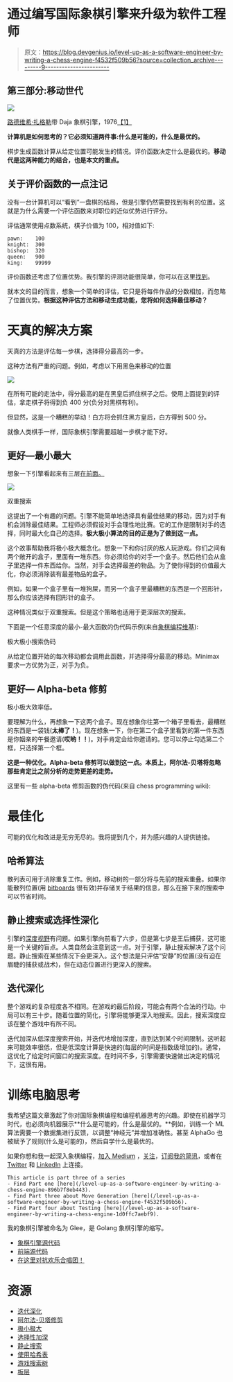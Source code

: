 # 通过编写国际象棋引擎来升级为软件工程师

> 原文：<https://blog.devgenius.io/level-up-as-a-software-engineer-by-writing-a-chess-engine-f4532f509b56?source=collection_archive---------9----------------------->

## 第三部分:移动世代

![](img/da9c3a4bafc4112da9b50f5e595993fa.png)

[路德维希·扎格勒](https://www.chessprogramming.org/Ludwig_Zagler)带 Daja 象棋引擎，1976[【1】](https://www.chessprogramming.org/Daja#cite_note-1)

**计算机是如何思考的？它必须知道两件事:什么是可能的，什么是最优的。**

棋步生成函数计算从给定位置可能发生的情况。评价函数决定什么是最优的。**移动代是这两种能力的结合，也是本文的重点。**

## 关于评价函数的一点注记

没有一台计算机可以“看到”一盘棋的结局，但是引擎仍然需要找到有利的位置。这就是为什么需要一个评估函数来对职位的近似优势进行评分。

评估通常使用点数系统，棋子价值为 100，相对值如下:

```
pawn:    100
knight:  300
bishop:  320
queen:   900
king:    99999
```

评价函数还考虑了位置优势。我引擎的评测功能很简单，你可以在这里[找到](https://github.com/tonyOreglia/glee/blob/master/pkg/evaluate/evaluate.go)。

就本文的目的而言，想象一个简单的评估，它只是将每件作品的分数相加，而忽略了位置优势。**根据这种评估方法和移动生成功能，您将如何选择最佳移动？**

# 天真的解决方案

天真的方法是评估每一步棋，选择得分最高的一步。

这种方法有严重的问题。例如，考虑以下用黑色来移动的位置

![](img/36acf6369e6ab80f7808a3c4ccfe4f10.png)

在所有可能的走法中，得分最高的是在黑皇后抓住棋子之后。使用上面提到的评估，拿走棋子将得到负 400 分(负分对黑棋有利)。

但显然，这是一个糟糕的举动！白方将会抓住黑方皇后，白方得到 500 分。

就像人类棋手一样，国际象棋引擎需要超越一步棋才能下好。

## 更好—最小最大

想象一下引擎看起来有三层[在前面。](https://www.chessprogramming.org/Ply)

![](img/ac33985a3741df510ec252182e66a215.png)

双重搜索

这提出了一个有趣的问题。引擎不能简单地选择具有最佳结果的移动，因为对手有机会消除最佳结果。工程师必须假设对手会理性地比赛。它的工作是限制对手的选择，同时最大化自己的选择。**极大极小算法的目的正是为了做到这一点。**

这个故事帮助我将极小极大概念化。想象一下和你讨厌的敌人玩游戏。你们之间有两个敞开的盒子，里面有一堆东西。你必须给你的对手一个盒子。然后他们会从盒子里选择一件东西给你。当然，对手会选择最差的物品。为了使你得到的价值最大化，你必须消除装有最差物品的盒子。

例如，如果一个盒子里有一堆狗屎，而另一个盒子里最糟糕的东西是一个回形针，那么你应该选择有回形针的盒子。

这种情况类似于双重搜索。但是这个策略也适用于更深层次的搜索。

下面是一个任意深度的最小-最大函数的伪代码示例(来自[象棋编程维基](https://www.chessprogramming.org/Main_Page)):

极大极小搜索伪码

从给定位置开始的每次移动都会调用此函数，并选择得分最高的移动。Minimax 要求一方优势为正，对手为负。

## 更好— Alpha-beta 修剪

极小极大效率低。

要理解为什么，再想象一下这两个盒子。现在想象你往第一个箱子里看去，最糟糕的东西是一袋钱(**太棒了！**)。现在想象一下，你在第二个盒子里看到的第一件东西是你姻亲的午餐邀请(**哎哟！！**)。对手肯定会给你邀请的。您可以停止勾选第二个框，只选择第一个框。

**这是一种优化。Alpha-beta 修剪可以做到这一点。本质上，阿尔法-贝塔将忽略那些肯定比之前分析的走势更差的走势。**

这里有一些 alpha-beta 修剪函数的伪代码(来自 chess programming wiki):

# 最佳化

可能的优化和改进是无穷无尽的。我将提到几个，并为感兴趣的人提供链接。

## 哈希算法

散列表可用于消除重复工作。例如，移动树的一部分将与先前的搜索重叠。如果你能散列位置(用 [bitboards](/improve-as-a-software-engineer-by-writing-a-chess-engine-c360109371aa) 很有效)并存储关于结果的信息，那么在接下来的搜索中可以节省时间。

## 静止搜索或选择性深化

引擎的[深度视野](https://en.wikipedia.org/wiki/Horizon_effect)有问题。如果引擎向前看了六步，但是第七步是王后捕获，这可能是一个关键的盲点。人类自然会注意到这一点。对于引擎，静止搜索解决了这个问题。静止搜索在某些情况下会更深入。这个想法是只评估“安静”的位置(没有迫在眉睫的捕获或战术)，但在动态位置进行更深入的搜索。

## 迭代深化

整个游戏的复杂程度各不相同。在游戏的最后阶段，可能会有两个合法的行动。中局可以有三十步。随着位置的简化，引擎将能够更深入地搜索。因此，搜索深度应该在整个游戏中有所不同。

迭代加深从低深度搜索开始，并迭代地增加深度，直到达到某个时间限制。这听起来可能效率很低，但是低深度计算是快速的(每层的时间是指数级增加的)。通常，这优化了给定时间窗口的搜索深度。在时间不多，引擎需要快速做出决定的情况下，这很有用。

# 训练电脑思考

我希望这篇文章激起了你对国际象棋编程和编程机器思考的兴趣。即使在机器学习时代，也必须向机器展示**什么是可能的，什么是最优的。**例如，训练一个 ML 算法需要一个数据集进行反馈，以调整“神经元”并增加准确性。甚至 AlphaGo 也被赋予了规则(什么是可能的)，然后自学什么是最优的。

如果你想和我一起深入象棋编程，[加入 Medium](https://tony-oreglia.medium.com/membership) ，[关注](https://tony-oreglia.medium.com/)，[订阅我的简讯](https://tony-oreglia.medium.com/subscribe)，或者在 [Twitter](https://twitter.com/tony_oreglia) 和 [LinkedIn](https://www.linkedin.com/in/tony-oreglia/) 上连接。

```
This article is part three of a series
- Find Part one [here](/level-up-as-a-software-engineer-by-writing-a-chess-engine-896b7f8eb443).
- Find Part three about Move Generation [here](/level-up-as-a-software-engineer-by-writing-a-chess-engine-f4532f509b56).
- Find Part four about Testing [here](/level-up-as-a-software-engineer-by-writing-a-chess-engine-1d0ffc7aebf9).
```

我的象棋引擎被命名为 Glee，是 Golang 象棋引擎的缩写。

*   [象棋引擎源代码](https://github.com/tonyOreglia/glee)
*   [前端源代码](https://github.com/tonyOreglia/personal-website/tree/master/src/ChessGame)
*   [在这里对抗欢乐合唱团！](https://tonycodes.com/chess)

# 资源

*   [迭代深化](https://www.chessprogramming.org/Iterative_Deepening)
*   [阿尔法-贝塔修剪](https://en.wikipedia.org/wiki/Alpha%E2%80%93beta_pruning)
*   [极小极大](https://en.wikipedia.org/wiki/Minimax)
*   [选择性加深](https://www.chessprogramming.org/Selectivity)
*   [静止搜索](https://www.chessprogramming.org/Quiescence_Search)
*   [使用哈希表](https://www.chessprogramming.org/Hash_Table)
*   [游戏搜索树](https://www.chessprogramming.org/Search_Tree)
*   [板层](https://www.chessprogramming.org/Ply)